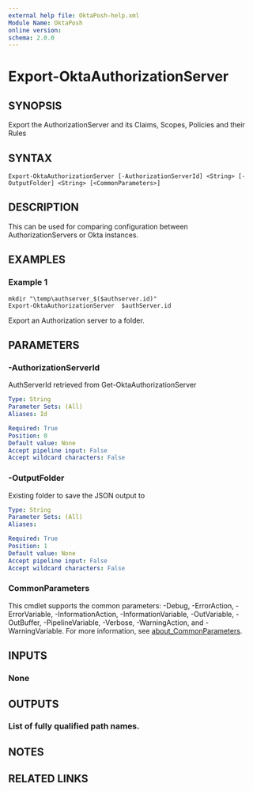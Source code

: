 ```yaml
---
external help file: OktaPosh-help.xml
Module Name: OktaPosh
online version:
schema: 2.0.0
---
```


# Export-OktaAuthorizationServer

## SYNOPSIS
Export the AuthorizationServer and its Claims, Scopes, Policies and their Rules

## SYNTAX

```
Export-OktaAuthorizationServer [-AuthorizationServerId] <String> [-OutputFolder] <String> [<CommonParameters>]
```

## DESCRIPTION
This can be used for comparing configuration between AuthorizationServers or Okta instances.

## EXAMPLES

### Example 1
```
mkdir "\temp\authserver_$($authserver.id)"
Export-OktaAuthorizationServer  $authServer.id
```

Export an Authorization server to a folder.

## PARAMETERS

### -AuthorizationServerId
AuthServerId retrieved from Get-OktaAuthorizationServer

```yaml
Type: String
Parameter Sets: (All)
Aliases: Id

Required: True
Position: 0
Default value: None
Accept pipeline input: False
Accept wildcard characters: False
```

### -OutputFolder
Existing folder to save the JSON output to

```yaml
Type: String
Parameter Sets: (All)
Aliases:

Required: True
Position: 1
Default value: None
Accept pipeline input: False
Accept wildcard characters: False
```

### CommonParameters
This cmdlet supports the common parameters: -Debug, -ErrorAction, -ErrorVariable, -InformationAction, -InformationVariable, -OutVariable, -OutBuffer, -PipelineVariable, -Verbose, -WarningAction, and -WarningVariable. For more information, see [about_CommonParameters](http://go.microsoft.com/fwlink/?LinkID=113216).

## INPUTS

### None
## OUTPUTS
### List of fully qualified path names.

## NOTES

## RELATED LINKS
